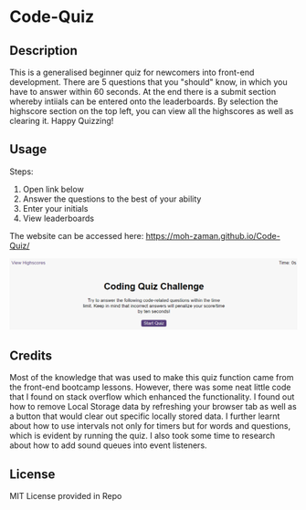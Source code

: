 # Code-Quiz

## Description

This is a generalised beginner quiz for newcomers into front-end development. There are 5 questions that you "should" know, in which you have to answer within 60 seconds. At the end there is a submit section whereby intiials can be entered onto the leaderboards. By selection the highscore section on the top left, you can view all the highscores as well as clearing it. Happy Quizzing!

## Usage

Steps:
1. Open link below
2. Answer the questions to the best of your ability
3. Enter your initials
4. View leaderboards

The website can be accessed here: https://moh-zaman.github.io/Code-Quiz/

![Landing Page of Protfolio](https://github.com/Moh-Zaman/Code-Quiz/blob/main/assets/images/Landing%20Page.png)

   
## Credits

Most of the knowledge that was used to make this quiz function came from the front-end bootcamp lessons. However, there was some neat little code that I found on stack overflow which enhanced the functionality. I found out how to remove Local Storage data by refreshing your browser tab as well as a button that would clear out specific locally stored data. I further learnt about how to use intervals not only for timers but for words and questions, which is evident by running the quiz. I also took some time to research about how to add sound queues into event listeners.

## License

MIT License provided in Repo